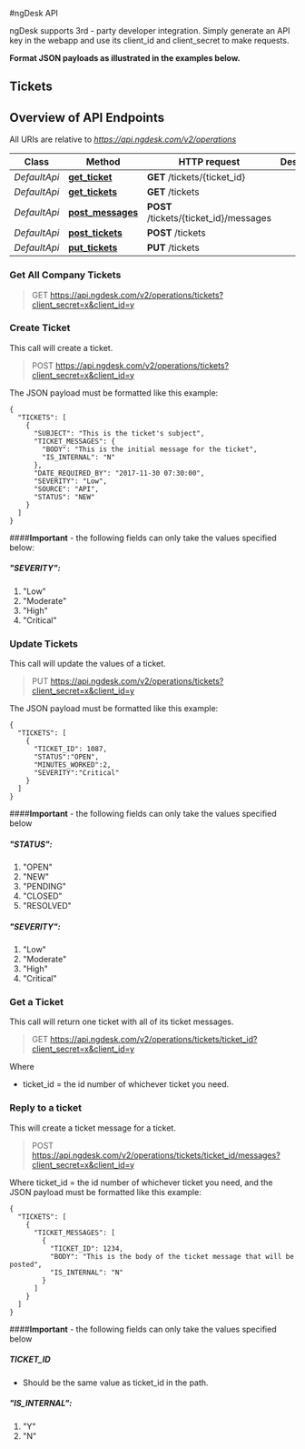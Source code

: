 #ngDesk API

ngDesk supports 3rd - party developer integration. Simply generate an API key in the webapp and use its client_id and client_secret to make requests. 

**Format JSON payloads as illustrated in the examples below.**

## Tickets

## Overview of API Endpoints

All URIs are relative to *https://api.ngdesk.com/v2/operations*

Class | Method | HTTP request | Description
------------ | ------------- | ------------- | -------------
*DefaultApi* | [**get_ticket**](docs/DefaultApi.md#get_ticket) | **GET** /tickets/{ticket_id} | 
*DefaultApi* | [**get_tickets**](docs/DefaultApi.md#get_tickets) | **GET** /tickets | 
*DefaultApi* | [**post_messages**](docs/DefaultApi.md#post_messages) | **POST** /tickets/{ticket_id}/messages | 
*DefaultApi* | [**post_tickets**](docs/DefaultApi.md#post_tickets) | **POST** /tickets | 
*DefaultApi* | [**put_tickets**](docs/DefaultApi.md#put_tickets) | **PUT** /tickets | 


### Get All Company Tickets

> GET https://api.ngdesk.com/v2/operations/tickets?client_secret=x&client_id=y

### Create Ticket

This call will create a ticket.

> POST https://api.ngdesk.com/v2/operations/tickets?client_secret=x&client_id=y

The JSON payload must be formatted like this example: 

	{
	  "TICKETS": [
	    {
	      "SUBJECT": "This is the ticket's subject",
	      "TICKET_MESSAGES": {
	  	    "BODY": "This is the initial message for the ticket",
	  	    "IS_INTERNAL": "N"
	      },
	      "DATE_REQUIRED_BY": "2017-11-30 07:30:00",
	      "SEVERITY": "Low",
	      "SOURCE": "API",
	      "STATUS": "NEW"
	    }
	  ]
	}


####**Important** - the following fields can only take the values specified below:

##### "SEVERITY":

1. "Low"
2. "Moderate"
3. "High"
4. "Critical"


### Update Tickets

This call will update the values of a ticket.

> PUT https://api.ngdesk.com/v2/operations/tickets?client_secret=x&client_id=y

The JSON payload must be formatted like this example: 

	{
	  "TICKETS": [
	  	{
	  	  "TICKET_ID": 1087,
	  	  "STATUS":"OPEN",
	  	  "MINUTES_WORKED":2,
	  	  "SEVERITY":"Critical"
	  	}
	  ]
	}

####**Important** - the following fields can only take the values specified below

##### "STATUS":

1. "OPEN"
2. "NEW"
3. "PENDING"
4. "CLOSED"
5. "RESOLVED"

##### "SEVERITY":

1. "Low"
2. "Moderate"
3. "High"
4. "Critical"


### Get a Ticket

This call will return one ticket with all of its ticket messages. 

> GET https://api.ngdesk.com/v2/operations/tickets/ticket_id?client_secret=x&client_id=y

Where 
- ticket_id = the id number of whichever ticket you need. 

### Reply to a ticket

This will create a ticket message for a ticket. 

> POST https://api.ngdesk.com/v2/operations/tickets/ticket_id/messages?client_secret=x&client_id=y

Where ticket_id = the id number of whichever ticket you need, and
the JSON payload must be formatted like this example: 

	{
	  "TICKETS": [
	  	{
	  	  "TICKET_MESSAGES": [
	  	  	{
	  	  	  "TICKET_ID": 1234,
	  	  	  "BODY": "This is the body of the ticket message that will be posted",
	  	  	  "IS_INTERNAL": "N"
	  	  	}
	  	  ]
	  	}
	  ]
	}

####**Important** - the following fields can only take the values specified below

##### TICKET_ID

- Should be the same value as ticket_id in the path.

##### "IS_INTERNAL":

1. "Y"
2. "N"

